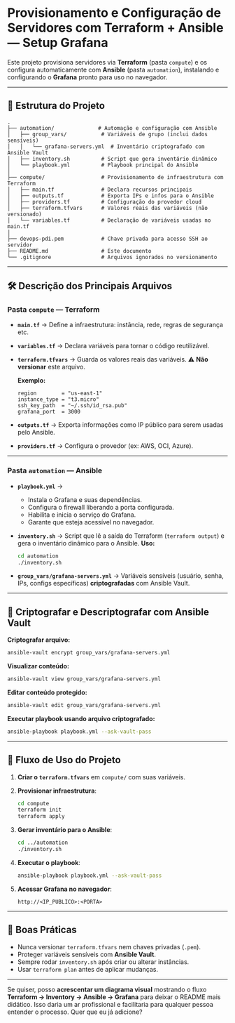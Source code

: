 # **Provisionamento e Configuração de Servidores com Terraform + Ansible — Setup Grafana**

Este projeto provisiona servidores via **Terraform** (pasta `compute`) e os configura automaticamente com **Ansible** (pasta `automation`), instalando e configurando o **Grafana** pronto para uso no navegador.

---

## **📂 Estrutura do Projeto**

```
.
├── automation/              # Automação e configuração com Ansible
│   ├── group_vars/           # Variáveis de grupo (inclui dados sensíveis)
│   │   └── grafana-servers.yml  # Inventário criptografado com Ansible Vault
│   ├── inventory.sh          # Script que gera inventário dinâmico
│   └── playbook.yml          # Playbook principal do Ansible
│
├── compute/                  # Provisionamento de infraestrutura com Terraform
│   ├── main.tf               # Declara recursos principais
│   ├── outputs.tf            # Exporta IPs e infos para o Ansible
│   ├── providers.tf          # Configuração do provedor cloud
│   ├── terraform.tfvars      # Valores reais das variáveis (não versionado)
│   └── variables.tf          # Declaração de variáveis usadas no main.tf
│
├── devops-pdi.pem            # Chave privada para acesso SSH ao servidor
├── README.md                 # Este documento
└── .gitignore                # Arquivos ignorados no versionamento
```

---

## **🛠️ Descrição dos Principais Arquivos**

### **Pasta `compute` — Terraform**

* **`main.tf`** → Define a infraestrutura: instância, rede, regras de segurança etc.

* **`variables.tf`** → Declara variáveis para tornar o código reutilizável.

* **`terraform.tfvars`** → Guarda os valores reais das variáveis.
  ⚠️ **Não versionar** este arquivo.

  **Exemplo:**

  ```hcl
  region        = "us-east-1"
  instance_type = "t3.micro"
  ssh_key_path  = "~/.ssh/id_rsa.pub"
  grafana_port  = 3000
  ```

* **`outputs.tf`** → Exporta informações como IP público para serem usadas pelo Ansible.

* **`providers.tf`** → Configura o provedor (ex: AWS, OCI, Azure).

---

### **Pasta `automation` — Ansible**

* **`playbook.yml`** →

  * Instala o Grafana e suas dependências.
  * Configura o firewall liberando a porta configurada.
  * Habilita e inicia o serviço do Grafana.
  * Garante que esteja acessível no navegador.

* **`inventory.sh`** →
  Script que lê a saída do Terraform (`terraform output`) e gera o inventário dinâmico para o Ansible.
  **Uso:**

  ```bash
  cd automation
  ./inventory.sh
  ```

* **`group_vars/grafana-servers.yml`** →
  Variáveis sensíveis (usuário, senha, IPs, configs específicas) **criptografadas** com Ansible Vault.

---

## **🔐 Criptografar e Descriptografar com Ansible Vault**

**Criptografar arquivo:**

```bash
ansible-vault encrypt group_vars/grafana-servers.yml
```

**Visualizar conteúdo:**

```bash
ansible-vault view group_vars/grafana-servers.yml
```

**Editar conteúdo protegido:**

```bash
ansible-vault edit group_vars/grafana-servers.yml
```

**Executar playbook usando arquivo criptografado:**

```bash
ansible-playbook playbook.yml --ask-vault-pass
```

---

## **🚀 Fluxo de Uso do Projeto**

1. **Criar o `terraform.tfvars`** em `compute/` com suas variáveis.
2. **Provisionar infraestrutura**:

   ```bash
   cd compute
   terraform init
   terraform apply
   ```
3. **Gerar inventário para o Ansible**:

   ```bash
   cd ../automation
   ./inventory.sh
   ```
4. **Executar o playbook**:

   ```bash
   ansible-playbook playbook.yml --ask-vault-pass
   ```
5. **Acessar Grafana no navegador**:

   ```
   http://<IP_PUBLICO>:<PORTA>
   ```

---

## **📌 Boas Práticas**

* Nunca versionar `terraform.tfvars` nem chaves privadas (`.pem`).
* Proteger variáveis sensíveis com **Ansible Vault**.
* Sempre rodar `inventory.sh` após criar ou alterar instâncias.
* Usar `terraform plan` antes de aplicar mudanças.

---

Se quiser, posso **acrescentar um diagrama visual** mostrando o fluxo **Terraform → Inventory → Ansible → Grafana** para deixar o README mais didático. Isso daria um ar profissional e facilitaria para qualquer pessoa entender o processo. Quer que eu já adicione?
